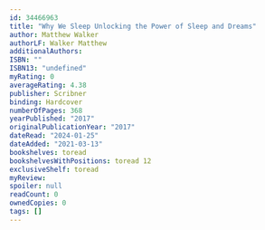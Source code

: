 ```yaml
---
id: 34466963
title: "Why We Sleep Unlocking the Power of Sleep and Dreams"
author: Matthew Walker
authorLF: Walker Matthew
additionalAuthors: 
ISBN: ""
ISBN13: "undefined"
myRating: 0
averageRating: 4.38
publisher: Scribner
binding: Hardcover
numberOfPages: 368
yearPublished: "2017"
originalPublicationYear: "2017"
dateRead: "2024-01-25"
dateAdded: "2021-03-13"
bookshelves: toread
bookshelvesWithPositions: toread 12
exclusiveShelf: toread
myReview: 
spoiler: null
readCount: 0
ownedCopies: 0
tags: []
---
```


